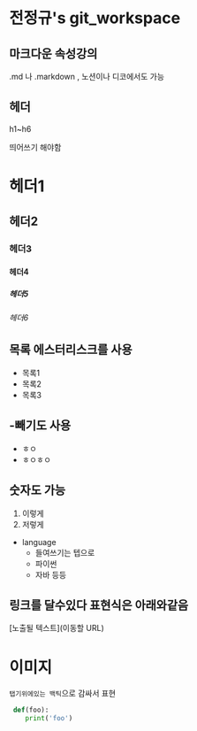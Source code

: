 # 전정규's git_workspace

## 마크다운 속성강의
.md 나 .markdown , 노션이나 디코에서도 가능
## 헤더
h1~h6

띄어쓰기 해야함
# 헤더1 
## 헤더2 
### 헤더3 
#### 헤더4
##### 헤더5
###### 헤더6

## 목록 에스터리스크를 사용
* 목록1
* 목록2
* 목록3

## -빼기도 사용
- ㅎㅇ
- ㅎㅇㅎㅇ

## 숫자도 가능
1. 이렇게
2. 저렇게

* language
  * 들여쓰기는 텝으로 
  * 파이썬
  * 자바 등등

## 링크를 달수있다 표현식은 아래와같음
 [노출될 텍스트](이동할 URL)

# 이미지

`탭기위에있는 백틱`으로 감싸서 표현

```python
 def(foo):
    print('foo')
 ```
